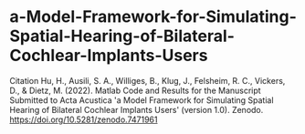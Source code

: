 # a-Model-Framework-for-Simulating-Spatial-Hearing-of-Bilateral-Cochlear-Implants-Users
Citation Hu, H., Ausili, S. A., Williges, B., Klug, J., Felsheim, R. C., Vickers, D., &amp; Dietz, M. (2022). Matlab Code and Results for the Manuscript Submitted to Acta Acustica 'a Model Framework for Simulating Spatial Hearing of Bilateral Cochlear Implants Users' (version 1.0). Zenodo. https://doi.org/10.5281/zenodo.7471961
